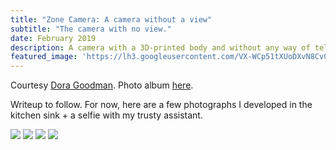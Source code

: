 ```yaml
---
title: "Zone Camera: A camera without a view"
subtitle: "The camera with no view."
date: February 2019
description: A camera with a 3D-printed body and without any way of telling what you're doing.
featured_image: 'https://lh3.googleusercontent.com/VX-WCp51tXUoDXvN8Cv0--Q1kBi_3dkqiF1yucmt5DSkUEHGSn6-_X6WAtNOMCmWH6Y37GQYuDavOSYu-g9rv4_Y-kWzVX_c8kOqy8mX4HieBWsaT5GutfTLI3bhRlDyZETep34OMSoStOLftJgPL6zqCzitHMQ0On4qndYARdNu8lABturl3kdtQXuDM0BD3Nc8aJBB85scbVblKvrmffmfTj0eJ5SaeD6TqfbSExQJcHXQia6gplm1G7C2XKzYv-G60A7AscVYnnNMaUvlJbiAbyrLp8Oz9lT4f17leyShlmX4Asyz0XSqZ8-3Y58NxtOeSS6QEKSp9r4Gsj7yIY6ngg7aKr_9zTD0GFtb73XDBaH4POkT73qGTTmNQy7l1SVR1fZbyoACY9KGTr85Rv4MYkklpB7KyCPxJCvRz2AY9HYSDMuXQ0VYmGKhl8bL5Y0RNlFSvAHh9cShCProboPwwpyCnbiOzlpyMm-XyW70RcLoHPaHzJUvBjQ48hFZtrzeT3obPHUNKRCvfOpzdnI3TCtQZhxqrTxJNWgQjzbC3ttKk9yL29AoVhBzsk1RERR9ZXJEAkg_h7hNVwH0xuTrqxFjQX6g1fpz_jAHdnxPGUCXfE-cichodTGN27XCLU2BtSFNvbcyzIeKU7cAlnJu1WhoLfP0=s1280-no'
---
```


Courtesy [Dora Goodman](https://www.doragoodman.com/). Photo album [here](https://photos.app.goo.gl/VKk6pXVrTsPGh89e9).

Writeup to follow. For now, here are a few photographs I developed in the kitchen sink + a selfie with my trusty assistant.

<div class="gallery" data-columns="3">
  <img src="https://lh3.googleusercontent.com/nBZ_rLrr2ldPizN3tBdf54-8AhtbIXjLjmnMRSvtuq95qfGdL_hWZ6nqWkyZVXq99XC3UJhJRGKvP84DZ1l5r_YW6bJ-NFAKpl6luWhRuE4dYeiJ0goHm_agVdkbt7BL6MaLlTWHeZh73df15Jyga-ZqFOdQEydK4Ub23xmucxw8HXK3kWk-mYeBZEydZHw5W6GOWH3gkOC2PprOBPA_nt_qsUtI7inpiUhRFWURZUix8R5fwAPQMRJiDJjSPUw9_MzEBrMv3jmcnco5lLwob7A1ZT-t6d6-VaX4DzdcZU3Kj4Baf9dP_FE0HsDtWNYEaOSbC3h1vwN3ZitHAp17JzSnBwy2l9S_ubXUAvIE0D6NwGNaqbEhQVGAscO90eCTZ-0ORQHj0l5ET5GULFPhJpmUCRMdnHz0hvqSMcK-7PzMmQfFNWkb5c5PzB8B9kgn5egbVx7FPJxBkkogdFMT2esIamFK0gLVYiSCeDLFfFM4gK_40XljAI4wJAZe4jcNPZiPyz7M8d_DQSlJWbYX3E45GzaVpzBb5Vx_KSejYbd7jYse7Pr_O56OLlE-sIshBd8-pDDVjws7vOFxZo99dGHV8xAcm9tUFNQqj49P-oJLUMhopj8NZuk7NBDrVxOSwCpO_K74UWmNO4xdA4gM4kDPXgSsNnJ7jZZ16R2NVhwcAaP9IIRIq_ZfjNxWlfHQh2LETAzyFqGSKQ8OWTl-Fy7LzA=s656-no">
  <img src="https://lh3.googleusercontent.com/F0Se8j0wR_brnAu8j-HACsf-DEcGSwgWbmD11fD3T-X7wBQ7Bn3Tf8tHj29h46V52IyBaW8xm9E4R7O--lIpEwJYS8Ud2artM3J-yvTufkgahxMwaB9sK8RF1eQAbJzNa9PIx9UG9vUEe9cgAMrfRa_E06267lYltiL2Y3dN5jpxAUd1PnG-U08ZlTD415l-wlDw1OQYDiUSLCuod4bFTiBGdDXvK9NFCJvBPh_QWSmGvH6eXWMvjueVW-aNnnS7fkB195IcznEeu0o3boPqSy4PtpDe1wEIitWMIw7GLyKIPOK6uqmLwtWX9vtgHa-pDhRek8Q3fVUotLgwgD-Vj8dZLwtw7E7jXEfDTsXjeTRkU2qZwT6ptdOrxwXDNOP3urSUrHAJWJZ1lpuQD8577WCiXu-5Vx6nsTWdzeU2SsZhlTS1s3zUT19AVmANfRMgQK1-UbAKP9o1KAzRsB9fwGRyDdipPRHU_nlyoKh7MhYVGU46kRrN1sL-LI8-gtw-oe_IyrAHejgVb46IAl144Kq2l9__LTbyBVTQIsKq6oHxiNlpdsEWh5DLTGaFMzCv-dt2nT5UVhELgU8rD40qr-odoYSEhcvTheyvdYMFHOeHnKKD5d3bHV9FhY9KQNjIYp07Glki_fDRZoP6ZR_1NE05X02_RVoPhf1TppN3o41DOWQkpQn0E4ToYpPXmb9pUNNyRwpoVCmEZ45Bg_eUlGxXxA=s629-no">
  <img src="https://lh3.googleusercontent.com/6wWlwmlr7FnVHDX79ydUacePD806eZhtX46omLpS3lddT4nJlVo0QLC41I1XoN-eP8en1PcrIjej2rC6kSZzOv7LkpGlGJ6k7vHFj5NKYDFyXc5IP3MPMIwdVHCZLBC9B0EQcHGdJmINwj63zsG-Xl0Dc8xNnany8Uok8aQ3PHYc07bDE2G03UELv5ebE0lvs3yq4lsaz_kIwfjbJ5GCF_t-lo1-EIq8VMuneIlUV-oDld5D4oigTWugMghMI6f9ftsNQ_hz-QeROsK3Tv7gGVwtQ486NMVxdy8Hx7cc1XXpZBgo-EEQfB8yEXtIyF26NDeLd3qR-xqo52TJaHXbzUbpWuuvmMr35q34AsEpSDuUk5UdOK8TPg6DxYMsGMpNSEeaFkeGPMP2VJt9oNuYKe1ajPAS6o-gY7eOg7XMCryWwRRulNYEBR1oW3rm5_qzHs2IWfXIlkjsxvV9kz8SsHiqeZ92lvxa4CHvr7V4jOaIR17MDfI1v8YEtUbVg5PBguA-aMDOtUm0ZxHX0n-ZvXgXjQQiodeJQWj_q_TxMCzZzjshjrDPimzJa4yTrfJEUsLSBdftJ_YX8TLziXIDYIf-4EIkNEJeaeLcMSw4DpRWnV6fDSo7FgYXTlFB8Gj5AJP5PCkgtC99fTAhgsjswuozgQmmKW4rp-3c2uQdrLFp1Mc9htEfV9SlpT95BbN6_dXtht0z6RUrMqoh9v7HXE6TUQ=w1200-h340-no">
  <img src="https://lh3.googleusercontent.com/5c8Ez9Wf024wuApz4fxZ-QqONq454tj5FmK6PvGicnrCQ_q1HrRjpoek7xWU12VnCo1wLSisb6Yx-_XF3zxZ_ohvzdLO9aorfwP8mUzuMEHV1VCuVWzIRAfZARbquyOOB3jmhPrpb92VBcRMEPRp9NnIHn49P07aftqV06kSi1riQv9-ULbSkA8OuMUOOB_8nc7Z466UvYFYKeivmdGjvdN0kWts5pKJRGNp6V_1v6_B6H6JvUDXEPV0TN_PkuhG93TUy4-hQDHjuBTNjrrxCJme2veF4LDWcBklE5erZJyh6QFOxZnVxrC-p9pzApk8nP5I-s1PnCU6GZMIxmRsLw4uIrXXm_xwEC4_YreV4uO-RV2c3Tu06mrnk3kx2Nf0LuKAHxnKtGV-Ez_b_y41fTP5rxjk2g-z55pdS8TJoKT_djc8xjOYGP3pHlWw-xk893W53gSYK8HuvNJaM7o40-4S_FQj-2nSi19wynUpS9zNWuNPeQbistXxHq78EFdh7kG49GqZ8EpxvmKKNiCmfUmHw4iQVvaOrZP8CgMqu2wspYNw6eNdK-i-7xdvSKH0BoEwNc47VpcctMWuo4OSnDJzp_NQAVy1NpZNbLiyyj0qUVaYmjbiBEkEfsalRj42KF14-xj_sJ3cb7WNpkaeikcH3AfNE002mmzxPC8aIzYh238fBXg8vcsHR0FtndpIFlZIGGmbBZ5W8tHWVcjyyqHH8w=w1200-h900-no">
</div>
